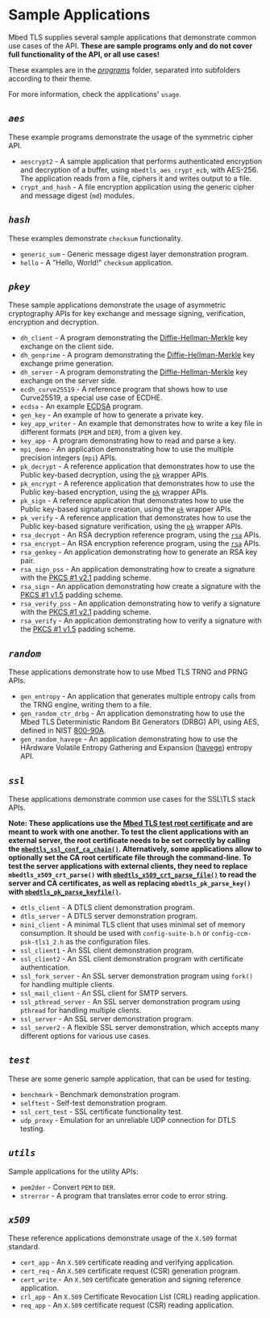 # Sample Applications

Mbed TLS supplies several sample applications that demonstrate common use cases of the API. **These are sample programs only and do not cover full functionality of the API, or all use cases!**

These examples are in the [*programs*](https://github.com/Mbed-TLS/mbedtls/tree/development/programs) folder, separated into subfolders according to their theme.  

For more information, check the applications' `usage`.

## *`aes`*

These example programs demonstrate the usage of the symmetric cipher API.
  
- `aescrypt2` - A sample application that performs authenticated encryption and decryption of a buffer, using `mbedtls_aes_crypt_ecb`, with AES-256. The application reads from a file, ciphers it and writes output to a file.
- `crypt_and_hash` - A file encryption application using the generic cipher and message digest (`md`) modules.

## *`hash`*

These examples demonstrate `checksum` functionality.

- `generic_sum` - Generic message digest layer demonstration program. 
- `hello` - A "Hello, World!" `checksum` application.

## *`pkey`*

These sample applications demonstrate the usage of asymmetric cryptography APIs for key exchange and message signing, verification, encryption and decryption.

- `dh_client` - A program demonstrating the [Diffie-Hellman-Merkle](https://www.ietf.org/rfc/rfc2631.txt) key exchange on the client side.
- `dh_genprime` - A program demonstrating the [Diffie-Hellman-Merkle](https://www.ietf.org/rfc/rfc2631.txt) key exchange prime generation.
- `dh_server` - A program demonstrating the [Diffie-Hellman-Merkle](https://www.ietf.org/rfc/rfc2631.txt) key exchange on the server side.
- `ecdh_curve25519` - A reference program that shows how to use Curve25519, a special use case of ECDHE.
- `ecdsa` - An example [ECDSA](https://tools.ietf.org/html/rfc6979) program.
- `gen_key` - An example of how to generate a private key.
- `key_app_writer` - An example that demonstrates how to write a key file in different formats (`PEM` and `DER`), from a given key.
- `key_app` - A program demonstrating how to read and parse a key.
- `mpi_demo` - An application demonstrating how to use the multiple precision integers (`mpi`) APIs.
- `pk_decrypt` - A reference application that demonstrates how to use the Public key-based decryption, using the [`pk`](https://github.com/Mbed-TLS/mbedtls/blob/development/include/mbedtls/pk.h) wrapper APIs.
- `pk_encrypt` - A reference application that demonstrates how to use the Public key-based encryption, using the [`pk`](https://github.com/Mbed-TLS/mbedtls/blob/development/include/mbedtls/pk.h) wrapper APIs.
- `pk_sign` - A reference application that demonstrates how to use the Public key-based signature creation, using the [`pk`](https://github.com/Mbed-TLS/mbedtls/blob/development/include/mbedtls/pk.h) wrapper APIs.
- `pk_verify` - A reference application that demonstrates how to use the Public key-based signature verification, using the [`pk`](https://github.com/Mbed-TLS/mbedtls/blob/development/include/mbedtls/pk.h) wrapper APIs.
- `rsa_decrypt` - An RSA decryption reference program, using the [`rsa`](https://github.com/Mbed-TLS/mbedtls/blob/development/include/mbedtls/rsa.h) APIs.
- `rsa_encrypt` - An RSA encryption reference program, using the [`rsa`](https://github.com/Mbed-TLS/mbedtls/blob/development/include/mbedtls/rsa.h) APIs.
- `rsa_genkey` - An application demonstrating how to generate an RSA key pair.
- `rsa_sign_pss` - An application demonstrating how to create a signature with the [PKCS #1 v2.1](https://www.ietf.org/rfc/rfc3447.txt) padding scheme.
- `rsa_sign` - An application demonstrating how create a signature with the [PKCS #1 v1.5](https://tools.ietf.org/html/rfc2313) padding scheme.
- `rsa_verify_pss` - An application demonstrating how to verify a signature with the [PKCS #1 v2.1](https://www.ietf.org/rfc/rfc3447.txt) padding scheme.
- `rsa_verify` - An application demonstrating how to verify a signature with the [PKCS #1 v1.5](https://tools.ietf.org/html/rfc2313) padding scheme.

## *`random`*

These applications demonstrate how to use Mbed TLS TRNG and PRNG APIs.

- `gen_entropy` - An application that generates multiple entropy calls from the TRNG engine, writing them to a file.
- `gen_random_ctr_drbg` - An application demonstrating how to use the Mbed TLS Deterministic Random Bit Generators (DRBG) API, using AES, defined in NIST [800-90A](http://csrc.nist.gov/publications/nistpubs/800-90A/SP800-90A.pdf).
- `gen_random_havege` - An application demonstrating how to use the HArdware Volatile Entropy Gathering and Expansion ([havege](http://www.irisa.fr/caps/projects/hipsor/)) entropy API.

## *`ssl`*

These applications demonstrate common use cases for the SSL\TLS stack APIs.  

**Note: These applications use the [Mbed TLS test root certificate](https://github.com/Mbed-TLS/mbedtls/blob/development/include/mbedtls/certs.h) and are meant to work with one another. To test the client applications with an external server, the root certificate needs to be set correctly by calling the [`mbedtls_ssl_conf_ca_chain()`](/api/ssl_8h.html#a85c3bb6b682ba361d13de1c0a1eb69fb). Alternatively, some applications allow to optionally set the CA root certificate file through the command-line. To test the server applications with external clients, they need to replace `mbedtls_x509_crt_parse()` with [`mbedtls_x509_crt_parse_file()`](/api/group__x509__module.html#gad4da63133d3590aa311488497d4c38ec) to read the server and CA certificates, as well as replacing `mbedtls_pk_parse_key()` with [`mbedtls_pk_parse_keyfile()`](/api/pk_8h.html#a935d710e542409462d0209f2381da83e).**

- `dtls_client` - A DTLS client demonstration program.
- `dtls_server` - A DTLS server demonstration program.
- `mini_client` - A minimal TLS client that uses minimal set of memory consumption. It should be used with `config-suite-b.h` or `config-ccm-psk-tls1_2.h` as the configuration files.
- `ssl_client1` - An SSL client demonstration program.
- `ssl_client2` - An SSL client demonstration program with certificate authentication.
- `ssl_fork_server` - An SSL server demonstration program using `fork()` for handling multiple clients.
- `ssl_mail_client` - An SSL client for SMTP servers.
- `ssl_pthread_server` - An SSL server demonstration program using `pthread` for handling multiple clients.
- `ssl_server` - An SSL server demonstration program.
- `ssl_server2` - A flexible SSL server demonstration, which accepts many different options for various use cases.

## *`test`*

These are some generic sample application, that can be used for testing.

- `benchmark` - Benchmark demonstration program.
- `selftest` - Self-test demonstration program.
- `ssl_cert_test` - SSL certificate functionality test.
- `udp_proxy` - Emulation for an unreliable UDP connection for DTLS testing.

## *`utils`*

Sample applications for the utility APIs:

- `pem2der` - Convert `PEM` to `DER`.
- `strerror` - A program that translates error code to error string.

## *`x509`*

These reference applications demonstrate usage of the `X.509` format standard.

- `cert_app` - An `X.509` certificate reading and verifying application.
- `cert_req` - An `X.509` certificate request (CSR) generation program.
- `cert_write` - An `X.509` certificate generation and signing reference application.
- `crl_app` - An `X.509` Certificate Revocation List (CRL) reading application.
- `req_app` - An `X.509` certificate request (CSR) reading application.
